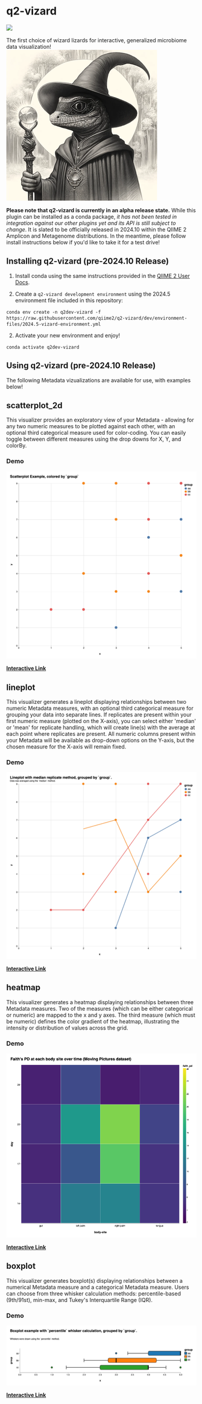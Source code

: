 # q2-vizard

![](https://github.com/qiime2/q2-vizard/workflows/ci-dev/badge.svg)

The first choice of wizard lizards for interactive, generalized microbiome data visualization!
![](https://raw.githubusercontent.com/qiime2/q2-vizard/dev/_assets/vizarded-lizard-wizard.png)

**Please note that q2-vizard is currently in an alpha release state.** While this plugin can be installed as a conda package, _it has not been tested in integration against our other plugins yet and its API is still subject to change_. It is slated to be officially released in 2024.10 within the QIIME 2 Amplicon and Metagenome distributions. In the meantime, please follow install instructions below if you'd like to take it for a test drive!

## Installing q2-vizard (pre-2024.10 Release)

1. Install conda using the same instructions provided in the [QIIME 2 User Docs](https://docs.qiime2.org/2024.5/install/native/#miniconda).

2. Create a `q2-vizard development environment` using the 2024.5 environment file included in this repository:
```
conda env create -n q2dev-vizard -f https://raw.githubusercontent.com/qiime2/q2-vizard/dev/environment-files/2024.5-vizard-environment.yml
```
2. Activate your new environment and enjoy!
```
conda activate q2dev-vizard
```

## Using q2-vizard (pre-2024.10 Release)

The following Metadata vizualizations are available for use, with examples below!

## scatterplot_2d

This visualizer provides an exploratory view of your Metadata - allowing for any two numeric measures to be plotted against each other, with an optional third categorical measure used for color-coding. You can easily toggle between different measures using the drop downs for X, Y, and colorBy.

### Demo
![](https://raw.githubusercontent.com/qiime2/q2-vizard/dev/_assets/scatterplot_example.png)

[**Interactive Link**](https://view.qiime2.org/visualization/?src=https://www.dropbox.com/scl/fi/566wegb3fvc10mtms93nk/scatterplot-demo.qzv?rlkey=aay1pjsbketne6sbei8x2luoe)


## lineplot

This visualizer generates a lineplot displaying relationships between two numeric Metadata measures, with an optional third categorical measure for grouping your data into separate lines. If replicates are present within your first numeric measure (plotted on the X-axis), you can select either 'median' or 'mean' for replicate handling, which will create line(s) with the average at each point where replicates are present. All numeric columns present within your Metadata will be available as drop-down options on the Y-axis, but the chosen measure for the X-axis will remain fixed.

### Demo
![](https://raw.githubusercontent.com/qiime2/q2-vizard/dev/_assets/lineplot_example.png)

[**Interactive Link**](https://view.qiime2.org/visualization/?src=https://www.dropbox.com/scl/fi/r044001aj22qr8b2jrmy7/lineplot-demo.qzv?rlkey=k9nfifazsorn9p51fcy7zsjk8)


## heatmap

This visualizer generates a heatmap displaying relationships between three Metadata measures. Two of the measures (which can be either categorical or numeric) are mapped to the x and y axes. The third measure (which must be numeric) defines the color gradient of the heatmap, illustrating the intensity or distribution of values across the grid.

### Demo
![](https://raw.githubusercontent.com/qiime2/q2-vizard/dev/_assets/heatmap_example.png)

[**Interactive Link**](https://view.qiime2.org/visualization/?src=https://www.dropbox.com/scl/fi/q6yrsg1pens7fhzlv14bv/demo-heatmap.qzv?rlkey=eoomz6gw8vcku7kbfjbqurulw)


## boxplot

This visualizer generates boxplot(s) displaying relationships between a numerical Metadata measure and a categorical Metadata measure. Users can choose from three whisker calculation methods: percentile-based (9th/91st), min-max, and Tukey's Interquartile Range (IQR).

### Demo
![](https://raw.githubusercontent.com/qiime2/q2-vizard/dev/_assets/boxplot_example.png)

[**Interactive Link**](https://view.qiime2.org/visualization/?src=https://www.dropbox.com/scl/fi/ua9m4ayplk19n1pndanpe/boxplot-demo.qzv?rlkey=7rtzze6jl4ryndi6ukullpg2k)
